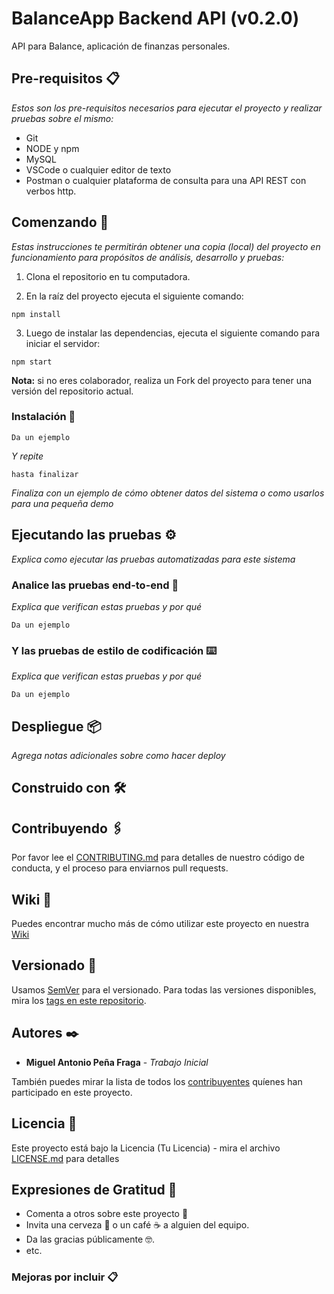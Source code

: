 # BalanceApp Backend API (v0.2.0)

API para Balance, aplicación de finanzas personales.

## Pre-requisitos 📋

_Estos son los pre-requisitos necesarios para ejecutar el proyecto y realizar pruebas sobre el mismo:_

* Git
* NODE y npm
* MySQL
* VSCode o cualquier editor de texto
* Postman o cualquier plataforma de consulta para una API REST con verbos http.

## Comenzando 🚀

_Estas instrucciones te permitirán obtener una copia (local) del proyecto en funcionamiento para propósitos de análisis, desarrollo y pruebas:_

1. Clona el repositorio en tu computadora.

2. En la raíz del proyecto ejecuta el siguiente comando:

```
npm install
```

3. Luego de instalar las dependencias, ejecuta el siguiente comando para iniciar el servidor:

```
npm start
```

**Nota:** si no eres colaborador, realiza un Fork del proyecto para tener una versión del repositorio actual.

### Instalación 🔧

```
Da un ejemplo
```

_Y repite_

```
hasta finalizar
```

_Finaliza con un ejemplo de cómo obtener datos del sistema o como usarlos para una pequeña demo_

## Ejecutando las pruebas ⚙️

_Explica como ejecutar las pruebas automatizadas para este sistema_

### Analice las pruebas end-to-end 🔩

_Explica que verifican estas pruebas y por qué_

```
Da un ejemplo
```

### Y las pruebas de estilo de codificación ⌨️

_Explica que verifican estas pruebas y por qué_

```
Da un ejemplo
```

## Despliegue 📦

_Agrega notas adicionales sobre como hacer deploy_

## Construido con 🛠️

## Contribuyendo 🖇️

Por favor lee el [CONTRIBUTING.md](https://gist.github.com/villanuevand/xxxxxx) para detalles de nuestro código de conducta, y el proceso para enviarnos pull requests.

## Wiki 📖

Puedes encontrar mucho más de cómo utilizar este proyecto en nuestra [Wiki](https://github.com/tu/proyecto/wiki)

## Versionado 📌

Usamos [SemVer](http://semver.org/) para el versionado. Para todas las versiones disponibles, mira los [tags en este repositorio](https://github.com/tu/proyecto/tags).

## Autores ✒️

- **Miguel Antonio Peña Fraga** - _Trabajo Inicial_

También puedes mirar la lista de todos los [contribuyentes](https://github.com/your/project/contributors) quíenes han participado en este proyecto.

## Licencia 📄

Este proyecto está bajo la Licencia (Tu Licencia) - mira el archivo [LICENSE.md](LICENSE.md) para detalles

## Expresiones de Gratitud 🎁

- Comenta a otros sobre este proyecto 📢
- Invita una cerveza 🍺 o un café ☕ a alguien del equipo.
- Da las gracias públicamente 🤓.
- etc.

### Mejoras por incluir 📋
